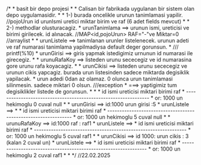 /*
     * basit bir depo projesi
     *
     * Calisan bir fabrikada uygulanan bir sistem olan depo uygulamasidir.
     *
     * 1-) burada oncelikle urunun tanimlamasi  yapilir.  //pojoUrun
      id
      urunIsmi
      uretici
      miktar
      birim ve
      raf (6 adet fields mevcut)
     *
     * 2-) methodlar olusturacagiz.
     *      urunTanimlama   ==>  urunun ismi, ureticisi ve birimi girilecek. id  alınacak.  //MAP<id,pojoUrun>   RAF="-"ve Miktar=0 //arraylist
     *
     *      urunListele     ==> tanimlanan urunler listelenecek. urunun adeti ve raf numarasi tanimlama yapilmadiysa default deger gorunsun.
     *     ///  printf(%10)
     *      urunGirisi      ==> giris yapmak istedigimiz urnunun id numarasi ile girecegiz.
     *
     *      urunuRafaKoy    ==> listeden urunu sececegiz ve id numarasina gore urunu rafa koyacagiz.
     *
     *      urunCikisi      ==> listeden urunu sececegiz ve urunun cikis yapcagiz. burada urun listesinden sadece miktarda degisiklik yapilacak.
     *                          urun adedi 0dan az olamaz. 0 olunca urun tanimlamasi silinmesin. sadece miktari 0 olsun.  ///exception
     *      ===> yaptigimiz tum degisiklikler listede de gorunsun.
     *
     *
     *          id      ismi    ureticisi   miktari     birimi      raf
     *      ---------------------------------------------------------------
     *      or: 1000     un     hekimoglu   0           cuval       null
     *
     *      urunGirisi      ==> id:1000  urun girisi :5
     *      urunListele     ==>
     *
     *          id      ismi    ureticisi   miktari     birimi      raf
     *      ---------------------------------------------------------------
     *      or: 1000     un     hekimoglu   5           cuval       null
     *
     *      urunuRafaKoy    ==> id:1000 raf : raf1
     *      urunListele     ==>
     *          id      ismi    ureticisi   miktari     birimi      raf
     *      ---------------------------------------------------------------
     *      or: 1000     un     hekimoglu   5           cuval       raf1
     *
     *      urunCikisi      ==> id 1000: urun cikis : 3 (kalan 2 cuval un)
     *      urunListele     ==>
     *          id      ismi    ureticisi   miktari     birimi      raf
     *      ---------------------------------------------------------------
     *      or: 1000     un     hekimoglu   2           cuval       raf1
     *
     *
     */   //22.02.2025
